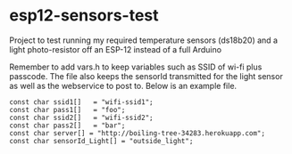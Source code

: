 # esp12-sensors-test
Project to test running my required temperature sensors (ds18b20) and a light photo-resistor off an ESP-12 instead of a full Arduino

Remember to add vars.h to keep variables such as SSID of wi-fi plus passcode. The file also keeps the 
sensorId transmitted for the light sensor as well as the webservice to post to. Below is an example file.
```
const char ssid1[]   = "wifi-ssid1";
const char pass1[]   = "foo";
const char ssid2[]   = "wifi-ssid2";
const char pass2[]   = "bar";
const char server[] = "http://boiling-tree-34283.herokuapp.com";
const char sensorId_Light[] = "outside_light";
```
